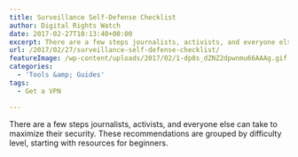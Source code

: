 ```yaml
---
title: Surveillance Self-Defense Checklist
author: Digital Rights Watch
date: 2017-02-27T10:13:40+00:00
excerpt: There are a few steps journalists, activists, and everyone else can take to maximize their security. These recommendations from the Intercept are grouped by difficulty level, starting with resources for beginners.
url: /2017/02/27/surveillance-self-defense-checklist/
featureImage: /wp-content/uploads/2017/02/1-dp8s_dZNZ2dpwnmu66AAAg.gif
categories:
  - 'Tools &amp; Guides'
tags:
  - Get a VPN

---
```

There are a few steps journalists, activists, and everyone else can take to maximize their security. These recommendations are grouped by difficulty level, starting with resources for beginners.
